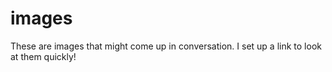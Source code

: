 # images
These are images that might come up in conversation. I set up a link to look at them quickly!
